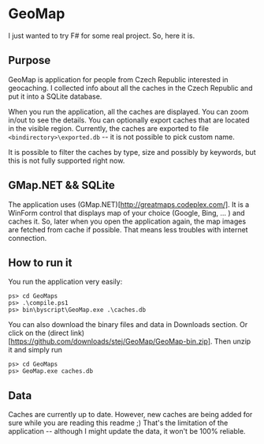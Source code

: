 GeoMap
=============

I just wanted to try F# for some real project. So, here it is.

Purpose
-------

GeoMap is application for people from Czech Republic interested in geocaching. I collected info about all the caches in the Czech Republic and put it into a SQLite database.

When you run the application, all the caches are displayed. You can zoom in/out to see the details. You can optionally export caches that are located in the visible region. Currently, the caches are exported to file `<bindirectory>\exported.db` -- it is not possible to pick custom name.

It is possible to filter the caches by type, size and possibly by keywords, but this is not fully supported right now.

GMap.NET && SQLite
------

The application uses (GMap.NET)[http://greatmaps.codeplex.com/]. It is a WinForm control that displays map of your choice (Google, Bing, ... ) and caches it. So, later when you open the application again, the map images are fetched from cache if possible. That means less troubles with internet connection.

How to run it
-------------

You run the application very easily: 

    ps> cd GeoMaps
    ps> .\compile.ps1
    ps> bin\byscript\GeoMap.exe .\caches.db
    
You can also download the binary files and data in Downloads section. Or click on the (direct link)[https://github.com/downloads/stej/GeoMap/GeoMap-bin.zip]. Then unzip it and simply run

    ps> cd GeoMaps
    ps> GeoMap.exe caches.db
    
Data
----

Caches are currently up to date. However, new caches are being added for sure while you are reading this readme ;) That's the limitation of the application -- although I might update the data, it won't be 100% reliable.